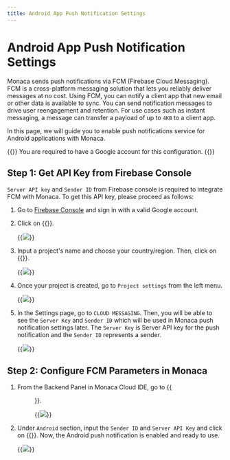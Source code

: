 ```yaml
---
title: Android App Push Notification Settings
---
```


# Android App Push Notification Settings

Monaca sends push notifications via FCM (Firebase Cloud Messaging). FCM
is a cross-platform messaging solution that lets you reliably deliver
messages at no cost. Using FCM, you can notify a client app that new
email or other data is available to sync. You can send notification
messages to drive user reengagement and retention. For use cases such as
instant messaging, a message can transfer a payload of up to `4KB` to a
client app.

In this page, we will guide you to enable push notifications service for
Android applications with Monaca.

{{<note>}}
    You are required to have a Google account for this configuration.
{{</note>}}

## Step 1: Get API Key from Firebase Console

`Server API key` and `Sender ID` from Firebase console is required to
integrate FCM with Monaca. To get this API key, please proceed as
follows:

1.  Go to [Firebase Console](https://console.firebase.google.com/) and sign in with a valid Google account.
2.  Click on {{<guilabel name="+ Add project">}}.

    {{<img src="/images/backend/gcm/1.png">}}

3.  Input a project's name and choose your country/region. Then, click
    on {{<guilabel name="CREATE PROJECT">}}.

    {{<img src="/images/backend/gcm/2.png">}}

4.  Once your project is created, go to `Project settings` from the left
    menu.

    {{<img src="/images/backend/gcm/3.png">}}

5.  In the Settings page, go to `CLOUD MESSAGING`. Then, you will be able
    to see the `Server Key` and `Sender ID` which will be used in Monaca
    push notification settings later. The `Server Key` is Server API key
    for the push notification and the `Sender ID` represents a sender.

    {{<img src="/images/backend/gcm/4.png">}}

## Step 2: Configure FCM Parameters in Monaca

1.  From the Backend Panel in Monaca Cloud IDE, go to {{<menu menu1="Push Notification" menu2="Backend Settings" menu3="Push Configuration">}}.

    {{<img src="/images/backend/gcm/5.png">}}

2.  Under `Android` section, input the `Sender ID` and `Server API Key` and
    click on {{<guilabel name="Save">}}. Now, the Android push notification is enabled and
    ready to use.

    {{<img src="/images/backend/gcm/6.png">}}

